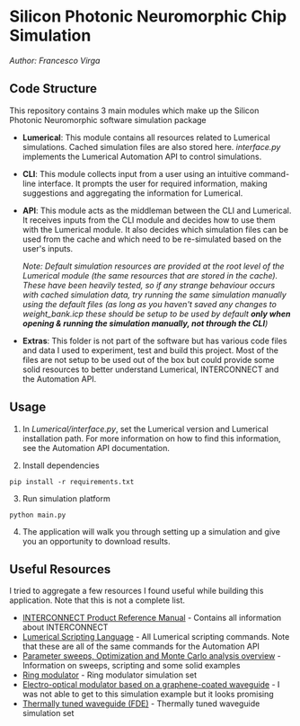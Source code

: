 # Silicon Photonic Neuromorphic Chip Simulation

<i>Author: Francesco Virga</i>

## Code Structure

This repository contains 3 main modules which make up the Silicon Photonic Neuromorphic software simulation package
* <b>Lumerical</b>: This module contains all resources related to Lumerical simulations. Cached simulation files are also stored here. <i>interface.py</i> implements the Lumerical Automation API to control simulations.
* <b>CLI</b>: This module collects input from a user using an intuitive command-line interface. It prompts the user for required information, making suggestions and aggregating the information for Lumerical.
* <b>API</b>: This module acts as the middleman between the CLI and Lumerical. It receives inputs from the CLI module and decides how to use them with the Lumerical module. It also decides which simulation files can be used from the cache and which need to be re-simulated based on the user's inputs.

    <i>Note: Default simulation resources are provided at the root level of the <i>Lumerical</i> module (the same resources that are stored in the cache). These have been heavily tested, so if any strange behaviour occurs with cached simulation data, try running the same simulation manually using the default files (as long as you haven't saved any changes to <i>weight_bank.icp</i> these should be setup to be used by default <b>only when opening & running the simulation manually, not through the CLI</b>)</i>

* <b>Extras</b>: This folder is not part of the software but has various code files and data I used to experiment, test and build this project. Most of the files are not setup to be used out of the box but could provide some solid resources to better understand Lumerical, INTERCONNECT and the Automation API.


## Usage

1. In <i>Lumerical/interface.py</i>, set the Lumerical version and Lumerical installation path. For more information on how to find this information, see the Automation API documentation.

2. Install dependencies

```
pip install -r requirements.txt
```

3. Run simulation platform

```
python main.py
```

4. The application will walk you through setting up a simulation and give you an opportunity to download results.


## Useful Resources

I tried to aggregate a few resources I found useful while building this application. Note that this is not a complete list.

* [INTERCONNECT Product Reference Manual](https://support.lumerical.com/hc/en-us/articles/360037304774-INTERCONNECT-product-reference-manual) - Contains all information about INTERCONNECT
* [Lumerical Scripting Language](https://support.lumerical.com/hc/en-us/articles/360037228834-Lumerical-scripting-language-By-category) - All Lumerical scripting commands. Note that these are all of the same commands for the Automation API
* [Parameter sweeps, Optimization and Monte Carlo analysis overview](https://support.lumerical.com/hc/en-us/articles/360034922853-Parameter-sweeps-Optimization-and-Monte-Carlo-analysis-overview) - Information on sweeps, scripting and some solid examples
* [Ring modulator](https://support.lumerical.com/hc/en-us/articles/360042322794) - Ring modulator simulation set
* [Electro-optical modulator based on a graphene-coated waveguide](https://support.lumerical.com/hc/en-us/articles/360042243634) - I was not able to get to this simulation example but it looks promising
* [Thermally tuned waveguide (FDE)](https://support.lumerical.com/hc/en-us/articles/360042833673) - Thermally tuned waveguide simulation set
